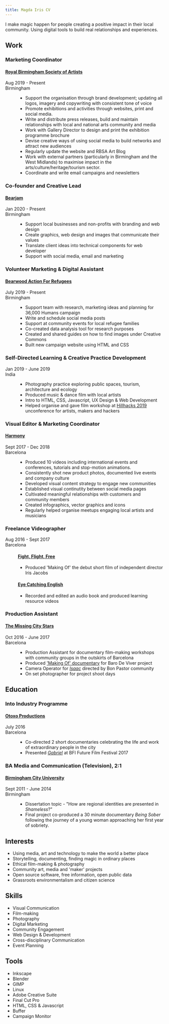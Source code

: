 ```yaml
---
title: Magda Iris CV
---
```


<section id="statement">

I make magic happen for people creating a positive impact in their local community. Using digital tools to build real relationships and experiences.

</section>

<section id="work">

# Work

<div class="current">

### Marketing Coordinator
<dl>
<dt>

#### [Royal Birmingham Society of Artists](http://rbsa.org.uk/)

<dl>
<dt><time>Aug 2019 - Present</time></dt>
<dt>Birmingham</dt>
<dd>

* Support the organisation through brand development; updating all logos, imagery and copywriting with consistent tone of voice
* Promote exhibitions and activities through websites, print and social media.
* Write and distribute press releases, build and maintain relationships with local and national arts community and media
* Work with Gallery Director to design and print the exhibition programme brochure
* Devise creative ways of using social media to build networks and attract new audiences 
* Regularly update the website and RBSA Art Blog
* Work with external partners (particularly in Birmingham and the West Midlands) to maximise impact in the arts/culture/heritage/tourism sector. 
* Coordinate and write email campaigns and newsletters


</dd> 
</dl>
</div>

<div class="bearjam">

### Co-founder and Creative Lead
<dl>
<dt>

#### [Bearjam](https://bearjam.dev/)

<dl>
<dt><time>Jan 2020 - Present</time></dt>
<dt>Birmingham</dt>
<dd>

* Support local businesses and non-profits with branding and web design
* Create graphics, web design and images that communicate their values
* Translate client ideas into technical components for web developer
* Support with social media, email and marketing

</dd> 
</dl>
</div>
<div class="bearwood">

### Volunteer Marketing & Digital Assistant
<dl>
<dt>

#### [Bearwood Action For Refugees](https://actionforrefugees.org/)

<dl>
<dt><time>July 2019 - Present</time></dt>
<dt>Birmingham</dt>
<dd>

* Support team with research, marketing ideas and planning for 36,000 Humans campaign
* Write and schedule social media posts
* Support at community events for local refugee families
* Co-created data analysis tool for research purposes
* Created and shared guides on how to find images under Creative Commons
* Built new campaign website using HTML and CSS

</dd> 
</dl>
</div>
<div class="previous">

### Self-Directed Learning & Creative Practice Development

<dl>
<dt><time>Jan 2019 - June 2019</time></dt>
<dt>India</dt>
<dd>

* Photography practice exploring public spaces, tourism, architecture and ecology
* Produced music & dance film with local artists
* Intro to HTML, CSS, Javascript, UX Design & Web Development
* Helped organise and gave film workshop at [Hillhacks 2019](https://hillhacks.in/) unconference for artists, makers and hackers

</dd> 
</dl>
</div>

<div class="harmony">

### Visual Editor & Marketing Coordinator

<dl>
<dt>

#### [Harmony](https://www.linkedin.com/company/viaharmony/)

</dt>
<dt><time>Sept 2017 - Dec 2018</time></dt>
<dt>Barcelona</dt>
<dd>

* Produced 10 videos including international events and conferences, tutorials and stop-motion animations.
* Consistently shot new product photos, documented live events and company culture
* Developed visual content strategy to engage new communities
* Established visual continutity between social media pages
* Cultivated meaningful relationships with customers and community members
* Created infographics, vector graphics and icons
* Regularly helped organise meetups engaging local artists and musicians 

</dd>
</div>

<div class="freelance">

### Freelance Videographer

<dl>
<dt><time>Aug 2016 - Sept 2017</time></dt>
<dt>Barcelona</dt>
<dd>

#### [Fight, Flight, Free](http://www.irisjacobs.nl/direction-1)
  * Produced 'Making Of' the debut short film of independent director Iris Jacobs

#### [Eye Catching English](http://eyecatchingenglish.com/)
  * Recorded and edited an audio book and produced learning resource videos

</dd>
</dt>
</div>

<div class="volunteer">

### Production Assistant 

<dl>
<dt>

#### [The Missing City Stars](https://www.themissingcitystars.com/)

</dt>
<dt><time>Oct 2016 - June 2017</dt></time>
<dt>Barcelona</dt>
<dd>

* Production Assistant for documentary film-making workshops with community groups in the outskirts of Barcelona
* Produced ['Making Of' documentary](https://vimeo.com/218116691) for Baro De Viver project
* Camera Operator for [_Isaac_](https://vimeo.com/236158121) directed by Bon Pastor community
* On set photographer for project shoot days

</dd>
</dl>
</div>
</section>

<section id="education">
<div class="otoxo">

# Education

### Into Industry Programme

#### [Otoxo Productions](https://www.otoxoproductions.com/)

<dl>
<dt>
</dt>
<dt><time>July 2016</dt></time>
<dt>Barcelona</dt>
<dd>

* Co-directed 2 short documentaries celebrating the life and work of extraordinary people in the city
* Presented [_Gabriel_](https://www.youtube.com/watch?v=bs8PpTm_AYs) at BFI Future Film Festival 2017

</dd>
</dl>
</div>

<div class="uni">

### BA Media and Communication (Television), 2:1

#### [Birmingham City University](https://www.bcu.ac.uk/)

<dl>
<dt><time>Sept 2011 - June 2014</dt></time>
<dt>Birmingham</dt>
<dd>

* Dissertation topic - "How are regional identities are presented in _Shameless_?"
* Final project co-produced a 30 minute documentary _Being Sober_ following the journey of a young woman approaching her first year of sobriety.

</dd>
</dl>
</div>

</section>
<section class="interests">

## Interests

* Using media, art and technology to make the world a better place
* Storytelling, documenting, finding magic in ordinary places
* Ethical film-making & photography
* Community art, media and 'maker' projects
* Open source software, free information, open public data
* Grassroots environmentalism and citizen science

</section>
<section id="bottom">
<div class="skills">

## Skills

* Visual Communication
* Film-making
* Photography
* Digital Marketing
* Community Engagement
* Web Design & Development
* Cross-disciplinary Communication
* Event Planning

</div>
<div class="tools">

## Tools

* Inkscape
* Blender
* GIMP
* Linux
* Adobe Creative Suite
* Final Cut Pro
* HTML, CSS & Javascript
* Buffer
* Campaign Monitor

</div>
</section>
</main>